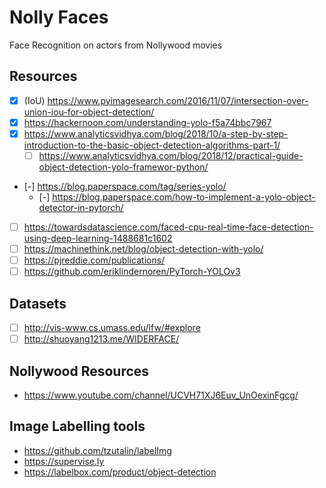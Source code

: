 # Nolly Faces
Face Recognition on actors from Nollywood movies

## Resources
- [x] (IoU) https://www.pyimagesearch.com/2016/11/07/intersection-over-union-iou-for-object-detection/
- [x] https://hackernoon.com/understanding-yolo-f5a74bbc7967
- [x] https://www.analyticsvidhya.com/blog/2018/10/a-step-by-step-introduction-to-the-basic-object-detection-algorithms-part-1/ 
    - [ ] https://www.analyticsvidhya.com/blog/2018/12/practical-guide-object-detection-yolo-framewor-python/
- [-] https://blog.paperspace.com/tag/series-yolo/
    - [-] https://blog.paperspace.com/how-to-implement-a-yolo-object-detector-in-pytorch/
- [ ] https://towardsdatascience.com/faced-cpu-real-time-face-detection-using-deep-learning-1488681c1602
- [ ] https://machinethink.net/blog/object-detection-with-yolo/
- [ ] https://pjreddie.com/publications/
- [ ] https://github.com/eriklindernoren/PyTorch-YOLOv3

## Datasets
- [ ] http://vis-www.cs.umass.edu/lfw/#explore
- [ ] http://shuoyang1213.me/WIDERFACE/

## Nollywood Resources
* https://www.youtube.com/channel/UCVH71XJ6Euv_UnOexinFgcg/

## Image Labelling tools
* https://github.com/tzutalin/labelImg
* https://supervise.ly
* https://labelbox.com/product/object-detection